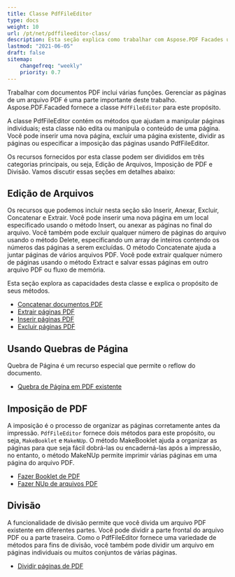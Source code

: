 ```yaml
---
title: Classe PdfFileEditor
type: docs
weight: 10
url: /pt/net/pdffileeditor-class/
description: Esta seção explica como trabalhar com Aspose.PDF Facades usando a classe PdfFileEditor.
lastmod: "2021-06-05"
draft: false
sitemap:
    changefreq: "weekly"
    priority: 0.7
---
```


Trabalhar com documentos PDF inclui várias funções. Gerenciar as páginas de um arquivo PDF é uma parte importante deste trabalho. Aspose.PDF.Facaded fornece a classe `PdfFileEditor` para este propósito.

A classe PdfFileEditor contém os métodos que ajudam a manipular páginas individuais; esta classe não edita ou manipula o conteúdo de uma página. Você pode inserir uma nova página, excluir uma página existente, dividir as páginas ou especificar a imposição das páginas usando PdfFileEditor.

Os recursos fornecidos por esta classe podem ser divididos em três categorias principais, ou seja, Edição de Arquivos, Imposição de PDF e Divisão. Vamos discutir essas seções em detalhes abaixo:

## Edição de Arquivos

Os recursos que podemos incluir nesta seção são Inserir, Anexar, Excluir, Concatenar e Extrair. Você pode inserir uma nova página em um local especificado usando o método Insert, ou anexar as páginas no final do arquivo. Você também pode excluir qualquer número de páginas do arquivo usando o método Delete, especificando um array de inteiros contendo os números das páginas a serem excluídas. O método Concatenate ajuda a juntar páginas de vários arquivos PDF. Você pode extrair qualquer número de páginas usando o método Extract e salvar essas páginas em outro arquivo PDF ou fluxo de memória.

Esta seção explora as capacidades desta classe e explica o propósito de seus métodos.

- [Concatenar documentos PDF](/pdf/pt/net/concatenate-pdf-documents/)
- [Extrair páginas PDF](/pdf/pt/net/extract-pdf-pages/)
- [Inserir páginas PDF](/pdf/pt/net/insert-pdf-pages/)
- [Excluir páginas PDF](/pdf/pt/net/delete-pdf-pages/)

## Usando Quebras de Página

Quebra de Página é um recurso especial que permite o reflow do documento.

- [Quebra de Página em PDF existente](/pdf/pt/net/page-break-in-existing-pdf/)

## Imposição de PDF

A imposição é o processo de organizar as páginas corretamente antes da impressão. `PdfFileEditor` fornece dois métodos para este propósito, ou seja, `MakeBooklet` e `MakeNUp`. O método MakeBooklet ajuda a organizar as páginas para que seja fácil dobrá-las ou encaderná-las após a impressão, no entanto, o método MakeNUp permite imprimir várias páginas em uma página do arquivo PDF.

- [Fazer Booklet de PDF](/pdf/pt/net/make-booklet-of-pdf/)
- [Fazer NUp de arquivos PDF](/pdf/pt/net/make-nup-of-pdf-files/)

## Divisão

A funcionalidade de divisão permite que você divida um arquivo PDF existente em diferentes partes. Você pode dividir a parte frontal do arquivo PDF ou a parte traseira. Como o PdfFileEditor fornece uma variedade de métodos para fins de divisão, você também pode dividir um arquivo em páginas individuais ou muitos conjuntos de várias páginas.

- [Dividir páginas de PDF](/pdf/pt/net/split-pdf-pages/)